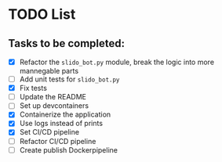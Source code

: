 # TODO List

## Tasks to be completed:
- [X] Refactor the `slido_bot.py` module, break the logic into more mannegable parts
- [ ] Add unit tests for `slido_bot.py`
- [X] Fix tests
- [ ] Update the README
- [ ] Set up devcontainers
- [X] Containerize the application
- [X] Use logs instead of prints
- [X] Set CI/CD pipeline
- [ ] Refactor CI/CD pipeline
- [ ] Create publish Dockerpipeline
